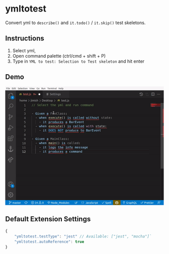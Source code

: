 # ymltotest

Convert yml to `describe()` and `it.todo()` / `it.skip()` test skeletons.

## Instructions

1. Select yml, 
2. Open command palette (ctrl/cmd + shift + P) 
3. Type in `YML to test: Selection to Test skeleton` and hit enter

## Demo
![demo](images/demo.gif?raw=true)
 

## Default Extension Settings

```js
{
    "ymltotest.testType": "jest" // Available: ["jest", "mocha"]`
    "ymltotest.autoReference": true 
}
```

